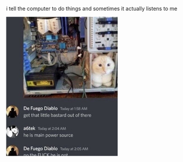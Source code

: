 i tell the computer to do things and sometimes it actually listens to me
<!--START_SECTION:update_image-->
<img src=https://raw.githubusercontent.com/sneakykestrel/sneakykestrel/main/.github/images/main-power-source.jpg height="" width="300" align=left alt=kitty />
<!--END_SECTION:update_image-->

